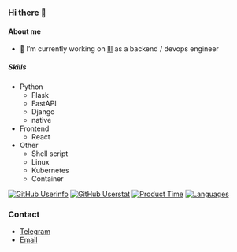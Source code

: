 ### Hi there 👋

#### About me

- 🔭 I’m currently working on [III][company_url] as a backend / devops engineer

##### Skills

- Python
    - Flask
    - FastAPI
    - Django
    - native
- Frontend
    - React
- Other
    - Shell script
    - Linux
    - Kubernetes
    - Container

[![GitHub Userinfo][userinfo]][GitHub]
[![GitHub Userstat][userstat]][card_api]
[![Product Time][worktime]][card_api]
[![Languages][toplangs]][readmestats]

### Contact

- [Telegram][Telegram]
- [Email][email]

[card_api]: https://github-profile-summary-cards.vercel.app/demo.html

[readmestats]: https://github.com/anuraghazra/github-readme-stats

[userinfo]: http://github-profile-summary-cards.vercel.app/api/cards/profile-details?username=allen0099&theme=solarized_dark

[userstat]: https://github-profile-summary-cards.vercel.app/api/cards/stats?username=allen0099&theme=solarized_dark

[worktime]: https://github-profile-summary-cards.vercel.app/api/cards/productive-time?username=allen0099&theme=solarized_dark

[toplangs]: https://github-readme-stats.vercel.app/api/top-langs/?username=allen0099&layout=donut&hide=php,vue&theme=solarized-dark&hide_border=true

[company_url]: https://www.iii.org.tw/default.aspx

[GitHub]: https://github.com/allen0099

[Telegram]: https://t.me/allen0099

[email]: mailto:allen0099@sudo.host
